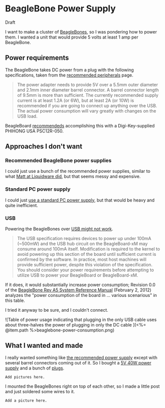 BeagleBone Power Supply
=======
Draft

I want to make a cluster of [BeagleBones](http://beagleboard.org/bone),
so I was pondering how to power them. I wanted a unit that would provide
5 volts at least 1 amp per BeagleBone.

## Power requirements

The BeagleBone takes DC power from a plug with
the following specifications, taken from the
[recommended peripherals](http://beagleboard.org/peripheral#5V) page.

> The power adapter needs to provide 5V over a 5.5mm outer diameter
> and 2.1mm inner diameter barrel connector. A barrel connector length
> of 9.5mm is more than sufficient.
> The currently recommended supply current is at least 1.2A (or 6W),
> but at least 2A (or 10W) is recommended if you are going to connect
> up anything over the USB. The actual power consumption will vary
> greatly with changes on the USB load.

BeagleBoard [recommendeds](http://beagleboard.org/peripheral#5V)
accomplishing this with a Digi-Key-supplied PHIHONG USA PSC12R-050.

## Approaches I don't want

### Recommended BeagleBone power supplies

I could just use a bunch of the recommended power supplies, similar to what
[Matt at Liquidware did](http://antipastohw.blogspot.com/2010/09/how-to-make-beagleboard-elastic-r.html),
but that seems messy and expensive.

### Standard PC power supply

I could just [use a standard PC power supply](http://www.instructables.com/id/Power-Supply-For-Arduino-power-and-breadboard/),
but that would be heavy and quite inefficient.

### USB

Powering the BeagleBones over [USB might not work](http://beagleboard.org/support/faq).

> The USB specification requires devices to power up under 100mA (~500mW)
> and the USB hub circuit on the BeagleBoard-xM may consume around 100mA
> itself. Modification is required to the kernel to avoid powering up this
> section of the board until sufficient current is confirmed by the software.
> In practice, most host machines will provide sufficient power, despite
> this violation of the specification. You should consider your power
> requirements before attempting to utilize USB to power your BeagleBoard
> or BeagleBoard-xM.

If it does, it would substantially increase power consumption; Revision 0.0 of the 
[BeagleBone Rev A5 System Reference Manual](http://beagleboard.org/static/BONESRM_latest.pdf)
(February 2, 2012) analyzes the "power consumption of the board in ...
various scenarious" in this table.

I tried it anyway to be sure, and I couldn't connect.

![Table of power usage indicating that plugging in the only USB cable
  uses about three-halves the power of plugging in only the DC cable
](<%= @item.path %>beaglebone-power-consumption.png)

<!-- The table in LaTeX format
MODE                  & USB &  DC & DC+USB \\
Reset                 & 180 &  60 &    190 \\
UBoot                 & 363 & 230 &    340 \\
Kernel Booting (Peak) & 502 & 350 &    470 \\
Kernel Idling         & 305 & 170 &    290 \\
-->

## What I wanted and made

I really wanted something like [the recommended power supply](http://search.digikey.com/scripts/DkSearch/dksus.dll?lang=en&site=us&KeyWords=993-1050-ND&WT.z_slp_buy=TI_BeagleBoard)
except with several barrel connectors coming out of it. So I bought a
[5V 40W power supply](http://www.bonanza.com/listings/200W-5V-40A-Regulated-Switching-LED-Power-Supply-New-200W%C2%A0-5V-%C2%A0DC-40A-Regula/75325441) and a bunch of
[plugs](http://www.allspectrum.com/store/dc-plug-55x21mm-male-to-fixed-screw-terminal-each-p-8133.html).

    Add pictures here.

I mounted the BeagleBones right on top of each other, so I made a little post and
just soldered some wires to it.

    Add a picture here.
